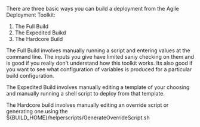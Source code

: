 There are three basic ways you can build a deployment from the Agile Deployment Toolkit:

1. The Full Build
2. The Expedited Buikd
3. The Hardcore Build

The Full Build involves manually running a script and entering values at the command line. The inputs you give have limited saniy checking on them and is good if you really don't understand how this toolkit works. 
Its also good if you want to see what configuration of variables is produced for a particular build configuration.

The Expedited Build involves manually editing a template of your choosing and manually running a shell script to deploy from that template.

The Hardcore build involves manually editing an override script or generating one using the ${BUILD_HOME}/helperscripts/GenerateOverrideScript.sh
